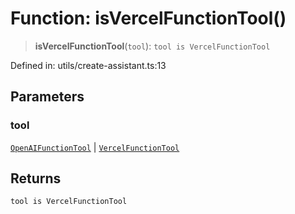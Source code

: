 # Function: isVercelFunctionTool()

> **isVercelFunctionTool**(`tool`): `tool is VercelFunctionTool`

Defined in: utils/create-assistant.ts:13

## Parameters

### tool

[`OpenAIFunctionTool`](../type-aliases/OpenAIFunctionTool.md) | [`VercelFunctionTool`](../type-aliases/VercelFunctionTool.md)

## Returns

`tool is VercelFunctionTool`
